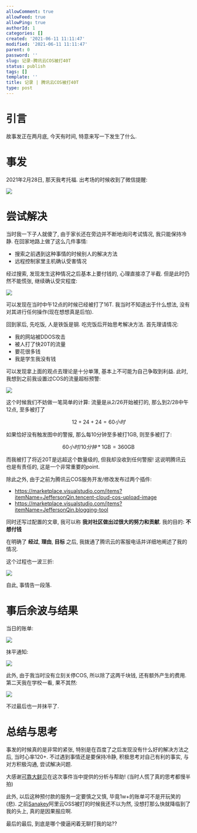 ```yaml
---
allowComment: true
allowFeed: true
allowPing: true
authorId: 1
categories: []
created: '2021-06-11 11:11:47'
modified: '2021-06-11 11:11:47'
parent: 0
password: ''
slug: 记录-腾讯云COS被打40T
status: publish
tags: []
template: ''
title: 记录 | 腾讯云COS被打40T
type: post
---
```

# 引言

故事发正在两月底, 今天有时间, 特意来写一下发生了什么.

# 事发

2021年2月28日, 那天我考托福. 出考场的时候收到了微信提醒: 

![](https://cdn.jsdelivr.net/gh/JeffersonQin/blog-asset@latest/usr/picgo/20210611112638.png)

# 尝试解决

当时我一下子人就傻了, 由于家长还在旁边并不断地询问考试情况, 我只能保持冷静. 在回家地路上做了这么几件事情:
- 搜索之前遇到这种事情的时候别人的解决方法
- 远程控制家里主机确认受害情况

经过搜索, 发现发生这种情况之后基本上要付钱的, 心理直接凉了半截. 但是此时仍然不能慌张, 继续确认受灾程度: 

![](https://cdn.jsdelivr.net/gh/JeffersonQin/blog-asset@latest/usr/picgo/QQMail_1.png)

可以发现在当时中午12点的时候已经被打了16T. 我当时不知道出于什么想法, 没有对其进行任何操作(现在想想真是后怕).

回到家后, 先吃饭, 人是铁饭是钢. 吃完饭后开始思考解决方法. 首先理请情况:
- 我的网站被DDOS攻击
- 被人打了快20T的流量
- 要花很多钱
- 我是学生我没有钱

可以发现拿上面的观点去理论是十分单薄, 基本上不可能为自己争取到利益. 此时, 我想到之前我设置过COS的流量超标预警: 

![](https://cdn.jsdelivr.net/gh/JeffersonQin/blog-asset@latest/usr/picgo/QQMail_6.png)

这个时候我们不妨做一笔简单的计算: 流量是从2/26开始被打的, 那么到2/28中午12点, 至多被打了

$$
  12+24+24 = 60 小时
$$

如果恰好没有触发图中的警报, 那么每10分钟至多被打1GB, 则至多被打了:

$$
  60 小时 / 10 分钟 * 1 \text{GB} = 360 \text {GB}
$$

而我被打了将近20T是远超这个数量级的, 但我却没收到任何警报! 这说明腾讯云也是有责任的, 这是一个非常重要的point.

除此之外, 由于之前为腾讯云COS服务开发/修改发布过两个插件: 
- https://marketplace.visualstudio.com/items?itemName=JeffersonQin.tencent-cloud-cos-upload-image
- https://marketplace.visualstudio.com/items?itemName=JeffersonQin.blogging-tool

同时还写过配置的文章, 我可以称 **我对社区做出过很大的努力和贡献**. 我的目的: **不想付钱**

在明确了 **经过**, **理由**, **目标** 之后, 我拨通了腾讯云的客服电话并详细地阐述了我的情况.

这个过程也一波三折: 

![](https://cdn.jsdelivr.net/gh/JeffersonQin/blog-asset@latest/usr/picgo/QQMail_10.png)

自此, 事情告一段落.

# 事后余波与结果

当日的账单: 

![](https://cdn.jsdelivr.net/gh/JeffersonQin/blog-asset@latest/usr/picgo/QQMail_17.png)

抹平通知:

![](https://cdn.jsdelivr.net/gh/JeffersonQin/blog-asset@latest/usr/picgo/20210611114553.png)

此外, 由于我当时没有立刻关停COS, 所以除了这两千块钱, 还有额外产生的费用. 第二天我在学校一看, 果不其然:

![](https://cdn.jsdelivr.net/gh/JeffersonQin/blog-asset@latest/usr/picgo/QQMail_19.png)

不过最后也一并抹平了.

# 总结与思考

事发的时候真的是非常的紧张, 特别是在百度了之后发现没有什么好的解决方法之后, 当时心率120+. 不过遇到事情还是要保持冷静, 积极思考对自己有利的事实, 与对方积极沟通, 尝试解决问题. 

大感谢[可靠大鲜贝](https://oreste.moe/)在这次事件当中提供的分析与帮助! (当时人慌了真的思考都慢半拍)

此外, 以后这种预付款的服务一定要慎之又慎, 毕竟1w+的账单可不是开玩笑的(悲). 之前[Sanakey](http://keymoe.com/)阿里云OSS被打的时候我还不以为然, 没想打那么快就降临到了我的头上, 真的是因果报应啊.

最后的最后, 到底是哪个傻逼闲着无聊打我的站??
